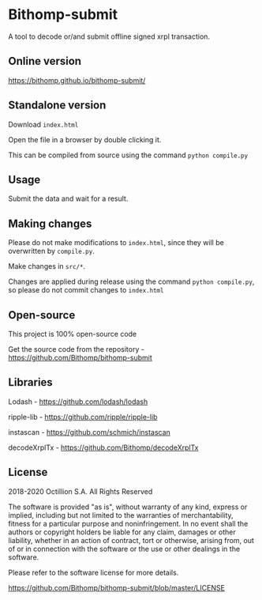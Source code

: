 # Bithomp-submit

A tool to decode or/and submit offline signed xrpl transaction.

## Online version

https://bithomp.github.io/bithomp-submit/

## Standalone version

Download `index.html`

Open the file in a browser by double clicking it.

This can be compiled from source using the command `python compile.py`

## Usage

Submit the data and wait for a result.

## Making changes

Please do not make modifications to `index.html`, since they will
be overwritten by `compile.py`.

Make changes in `src/*`.

Changes are applied during release using the command `python compile.py`, so
please do not commit changes to `index.html`

## Open-source

This project is 100% open-source code

Get the source code from the repository - https://github.com/Bithomp/bithomp-submit

## Libraries

Lodash - https://github.com/lodash/lodash

ripple-lib  - https://github.com/ripple/ripple-lib

instascan - https://github.com/schmich/instascan

decodeXrplTx - https://github.com/Bithomp/decodeXrplTx

## License

2018-2020 Octillion S.A. All Rights Reserved

The software is provided "as is", without warranty of any kind, express or implied, including but not limited to the warranties of merchantability, fitness for a particular purpose and noninfringement. In no event shall the authors or copyright holders be liable for any claim, damages or other liability, whether in an action of contract, tort or otherwise, arising from, out of or in connection with the software or the use or other dealings in the software.

Please refer to the software license for more details.

https://github.com/Bithomp/bithomp-submit/blob/master/LICENSE
